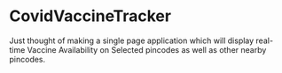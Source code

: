 # CovidVaccineTracker
Just thought of making a single page application which will display real-time Vaccine Availability on Selected pincodes as well as other nearby pincodes. 
